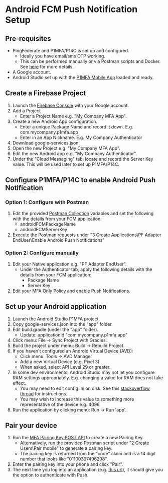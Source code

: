 # Android FCM Push Notification Setup

## Pre-requisites
- PingFederate and P1MFA/P14C is set up and configured.
    - Ideally you have email/sms OTP working.
    - This can be performed manually or via Postman scripts and Docker. See [here](README.md) for more details.
- A Google account.
- Android Studio set up with the [P1MFA Mobile App](https://github.com/pingidentity/pingone-customers-mobile-sdk-android) loaded and ready.

## Create a Firebase Project

1. Launch the [Firebase Console](https://console.firebase.google.com/) with your Google account.
2. Add a Project
    - Enter a Project Name e.g. "My Company MFA App".
3. Create a new Android App configuration.
    - Enter a unique Package Name and record it down. E.g. com.mycompany.p1mfa.app
    - Enter in an App Nickname. E.g. My Company Authenticator
4. Download google-services.json
5. Open the new Project e.g. "My Company MFA App".
6. Edit the new Android app e.g. "My Company Authenticator".
7. Under the "Cloud Messaging" tab, locate and record the Server Key value. This will be used later to set up P1MFA/P14C.

## Configure P1MFA/P14C to enable Android Push Notification

### Option 1: Configure with Postman
1. Edit the provided [Postman Collection](postman_setup_p1mfa.json) variables and set the following with the details from your FCM application:
    - androidFCMPackageName
    - androidFCMServerKey
2. Execute the Postman requests under "3 Create Applications\PF Adapter EndUser\Enable Android Push Notifications"

### Option 2: Configure manually
1. Edit your Native application e.g. "PF Adapter EndUser".
    - Under the Authenticator tab, apply the following details with the details from your FCM application:
        - Package Name
        - Server Key
2. Edit your MFA Only Policy and enable Push Notifications.

## Set up your Android application

1. Launch the Android Studio P1MFA project.
2. Copy google-services.json into the "app" folder.
3. Edit build.gradle (under the "app" folder).
    - Update: 
        applicationId "com.mycompany.p1mfa.app"
4. Click menu: File -> Sync Project with Gradles.
5. Build the project under menu: Build -> Rebuild Project.
6. If you haven't configured an Android Virtual Device (AVD):
    - Click menu: Tools -> AVD Manager
    - Add a new Virtual Device (e.g. Pixel 3)
    - When asked, select API Level 29 or greater.
7. In some dev environments, Android Studio may not let you configure RAM settings appropriately. E.g. changing a value for RAM does not take effect.
    - You may need to edit config.ini on disk. See this [stackoverflow thread](https://stackoverflow.com/questions/49454328/android-emulator-ram-not-extending-for-google-play-api-27) for instructions.
    - You may wish to increase this value to something more representative of the device e.g. 4096.
8. Run the application by clicking menu: Run -> Run 'app'.

## Pair your device

1. Run the [MFA Pairing Key POST API](https://apidocs.pingidentity.com/pingone/platform/v1/api/#mfa-pairing-keys) to create a new Pairing Key.
    - Alternatively, run the provided [Postman script](postman_setup_p1mfa.json) under "2 Create Users\Pair mobile" to generate a pairing key.
    - The pairing key is returned from the "code" claim and is a 14 digit number that looks like "01100397496298".
2. Enter the pairing key into your phone and click "Pair".
3. The next time you log into an application (e.g. [this url](https://localhost:9031/as/authorization.oauth2?client_id=sampleclient&response_type=token)), it should give you the option to authenticate with Push.
    
